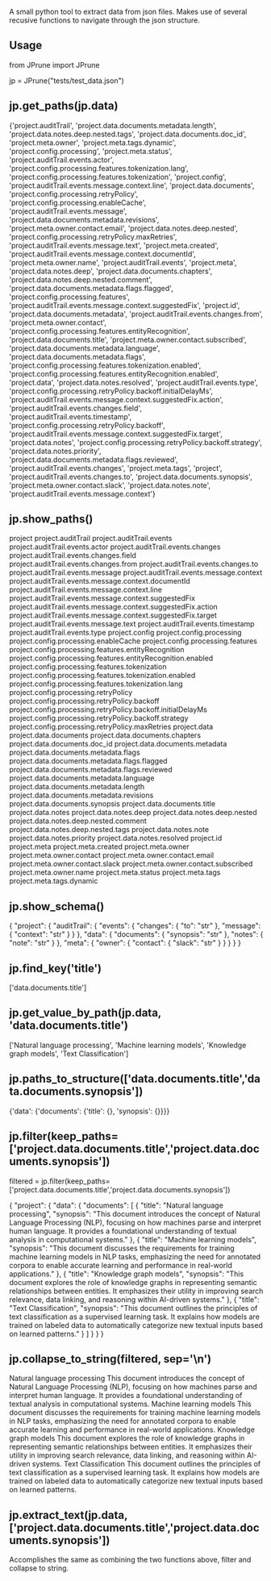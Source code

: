 A small python tool to extract data from json files. Makes use of several recusive functions to navigate through the json structure.

## Usage
from JPrune import JPrune

jp = JPrune("tests/test_data.json")

## jp.get_paths(jp.data)

{'project.auditTrail', 'project.data.documents.metadata.length', 'project.data.notes.deep.nested.tags', 'project.data.documents.doc_id', 'project.meta.owner', 'project.meta.tags.dynamic', 'project.config.processing', 'project.meta.status', 'project.auditTrail.events.actor', 'project.config.processing.features.tokenization.lang', 'project.config.processing.features.tokenization', 'project.config', 'project.auditTrail.events.message.context.line', 'project.data.documents', 'project.config.processing.retryPolicy', 'project.config.processing.enableCache', 'project.auditTrail.events.message', 'project.data.documents.metadata.revisions', 'project.meta.owner.contact.email', 'project.data.notes.deep.nested', 'project.config.processing.retryPolicy.maxRetries', 'project.auditTrail.events.message.text', 'project.meta.created', 'project.auditTrail.events.message.context.documentId', 'project.meta.owner.name', 'project.auditTrail.events', 'project.meta', 'project.data.notes.deep', 'project.data.documents.chapters', 'project.data.notes.deep.nested.comment', 'project.data.documents.metadata.flags.flagged', 'project.config.processing.features', 'project.auditTrail.events.message.context.suggestedFix', 'project.id', 'project.data.documents.metadata', 'project.auditTrail.events.changes.from', 'project.meta.owner.contact', 'project.config.processing.features.entityRecognition', 'project.data.documents.title', 'project.meta.owner.contact.subscribed', 'project.data.documents.metadata.language', 'project.data.documents.metadata.flags', 'project.config.processing.features.tokenization.enabled', 'project.config.processing.features.entityRecognition.enabled', 'project.data', 'project.data.notes.resolved', 'project.auditTrail.events.type', 'project.config.processing.retryPolicy.backoff.initialDelayMs', 'project.auditTrail.events.message.context.suggestedFix.action', 'project.auditTrail.events.changes.field', 'project.auditTrail.events.timestamp', 'project.config.processing.retryPolicy.backoff', 'project.auditTrail.events.message.context.suggestedFix.target', 'project.data.notes', 'project.config.processing.retryPolicy.backoff.strategy', 'project.data.notes.priority', 'project.data.documents.metadata.flags.reviewed', 'project.auditTrail.events.changes', 'project.meta.tags', 'project', 'project.auditTrail.events.changes.to', 'project.data.documents.synopsis', 'project.meta.owner.contact.slack', 'project.data.notes.note', 'project.auditTrail.events.message.context'}


## jp.show_paths()

project
project.auditTrail
project.auditTrail.events
project.auditTrail.events.actor
project.auditTrail.events.changes
project.auditTrail.events.changes.field
project.auditTrail.events.changes.from
project.auditTrail.events.changes.to
project.auditTrail.events.message
project.auditTrail.events.message.context
project.auditTrail.events.message.context.documentId
project.auditTrail.events.message.context.line
project.auditTrail.events.message.context.suggestedFix
project.auditTrail.events.message.context.suggestedFix.action
project.auditTrail.events.message.context.suggestedFix.target
project.auditTrail.events.message.text
project.auditTrail.events.timestamp
project.auditTrail.events.type
project.config
project.config.processing
project.config.processing.enableCache
project.config.processing.features
project.config.processing.features.entityRecognition
project.config.processing.features.entityRecognition.enabled
project.config.processing.features.tokenization
project.config.processing.features.tokenization.enabled
project.config.processing.features.tokenization.lang
project.config.processing.retryPolicy
project.config.processing.retryPolicy.backoff
project.config.processing.retryPolicy.backoff.initialDelayMs
project.config.processing.retryPolicy.backoff.strategy
project.config.processing.retryPolicy.maxRetries
project.data
project.data.documents
project.data.documents.chapters
project.data.documents.doc_id
project.data.documents.metadata
project.data.documents.metadata.flags
project.data.documents.metadata.flags.flagged
project.data.documents.metadata.flags.reviewed
project.data.documents.metadata.language
project.data.documents.metadata.length
project.data.documents.metadata.revisions
project.data.documents.synopsis
project.data.documents.title
project.data.notes
project.data.notes.deep
project.data.notes.deep.nested
project.data.notes.deep.nested.comment
project.data.notes.deep.nested.tags
project.data.notes.note
project.data.notes.priority
project.data.notes.resolved
project.id
project.meta
project.meta.created
project.meta.owner
project.meta.owner.contact
project.meta.owner.contact.email
project.meta.owner.contact.slack
project.meta.owner.contact.subscribed
project.meta.owner.name
project.meta.status
project.meta.tags
project.meta.tags.dynamic

## jp.show_schema()

{
  "project": {
    "auditTrail": {
      "events": {
        "changes": {
          "to": "str"
        },
        "message": {
          "context": "str"
        }
      }
    },
    "data": {
      "documents": {
        "synopsis": "str"
      },
      "notes": {
        "note": "str"
      }
    },
    "meta": {
      "owner": {
        "contact": {
          "slack": "str"
        }
      }
    }
  }
}

## jp.find_key('title')

['data.documents.title']

## jp.get_value_by_path(jp.data, 'data.documents.title')

['Natural language processing', 'Machine learning models', 'Knowledge graph models', 'Text Classification']

## jp.paths_to_structure(['data.documents.title','data.documents.synopsis'])

{'data': {'documents': {'title': {}, 'synopsis': {}}}}

## jp.filter(keep_paths=['project.data.documents.title','project.data.documents.synopsis'])

filtered = jp.filter(keep_paths=['project.data.documents.title','project.data.documents.synopsis'])

{
  "project": {
    "data": {
      "documents": [
        {
          "title": "Natural language processing",
          "synopsis": "This document introduces the concept of Natural Language Processing (NLP), focusing on how machines parse and interpret human language. It provides a foundational understanding of textual analysis in computational systems."
        },
        {
          "title": "Machine learning models",
          "synopsis": "This document discusses the requirements for training machine learning models in NLP tasks, emphasizing the need for annotated corpora to enable accurate learning and performance in real-world applications."
        },
        {
          "title": "Knowledge graph models",
          "synopsis": "This document explores the role of knowledge graphs in representing semantic relationships between entities. It emphasizes their utility in improving search relevance, data linking, and reasoning within AI-driven systems."
        },
        {
          "title": "Text Classification",
          "synopsis": "This document outlines the principles of text classification as a supervised learning task. It explains how models are trained on labeled data to automatically categorize new textual inputs based on learned patterns."
        }
      ]
    }
  }
}

## jp.collapse_to_string(filtered, sep='\n')

Natural language processing
This document introduces the concept of Natural Language Processing (NLP), focusing on how machines parse and interpret human language. It provides a foundational understanding of textual analysis in computational systems.
Machine learning models
This document discusses the requirements for training machine learning models in NLP tasks, emphasizing the need for annotated corpora to enable accurate learning and performance in real-world applications.
Knowledge graph models
This document explores the role of knowledge graphs in representing semantic relationships between entities. It emphasizes their utility in improving search relevance, data linking, and reasoning within AI-driven systems.
Text Classification
This document outlines the principles of text classification as a supervised learning task. It explains how models are trained on labeled data to automatically categorize new textual inputs based on learned patterns.

## jp.extract_text(jp.data, ['project.data.documents.title','project.data.documents.synopsis'])

Accomplishes the same as combining the two functions above, filter and collapse to string.